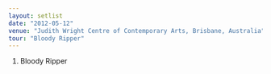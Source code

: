 ```yaml
---
layout: setlist
date: "2012-05-12"
venue: "Judith Wright Centre of Contemporary Arts, Brisbane, Australia"
tour: "Bloody Ripper"
---
```



 1. Bloody Ripper


